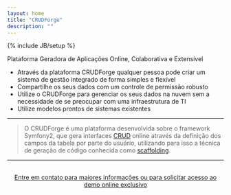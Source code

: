 ```yaml
---
layout: home
title: "CRUDForge"
description: ""
---
```

{% include JB/setup %}


Plataforma Geradora de Aplicações Online, Colaborativa e Extensível

* Através da plataforma CRUDForge qualquer pessoa pode criar um sistema de gestão integrado de forma simples e flexível
* Compartilhe os seus dados com um controle de permissão robusto
* Utilize o CRUDForge para gerenciar os seus dados na nuvem sem a necessidade de se preocupar com uma infraestrutura de TI
* Utilize modelos prontos de sistemas existentes

---

>O CRUDForge é uma plataforma desenvolvida sobre o framework Symfony2, que gera interfaces [CRUD](/school.html#CRUD) online através da definição dos campos da tabela por parte do usuário, utilizando para isso a técnica de geração de código conhecida como [scaffolding](/school.html#Scaffolding).

---

<br />
<center><a class="btn btn-default btn-sm" href="mailto:demo@crudforge.com.br">Entre em contato para maiores informações ou para solicitar acesso ao demo online exclusivo</a></center>
<br />

